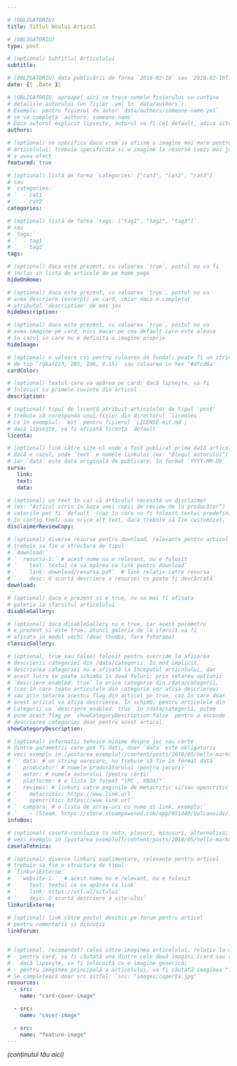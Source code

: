 ```yaml
---

# (OBLIGATORIU)
title: Titlul Noului Articol

# (OBLIGATORIU)
type: post

# (optional) Subtitlul Articolului
subtitle: 

# (OBLIGATORIU) data publicării de forma `2018-02-10` sau `2018-02-10T17:38:18+02:00`
date: {{ .Date }}

# (OBLIGATORIU, aproape) aici se trece numele fisierului ce contine
# detaliile autorului (un fişier .yml în `data/authors`).
# Exemplu: pentru fişierul de autor `data/authors/someone-name.yml`
# se va completa `authors: someone-name`
# Daca autorul explicit lipseşte, autorul va fi cel default, adica site-ul
authors: 

# (optional) se specifica daca vrem sa afisam o imagine mai mare pentru coperta
# articolului; trebuie specificata si o imagine la resurse (vezi mai jos) pentru
# a avea efect
featured: true

# (optional) listă de forma `categories: ["cat1", "cat2", "cat3"]`
# sau
# `categories:`
# `  - cat1`
# `  - cat2`
categories: 

# (optional) listă de forma `tags: ["tag1", "tag2", "tag3"]`
# sau
# `tags:`
# `  - tag1`
# `  - tag2`
tags: 

# (optional) daca este prezent, cu valoarea `true`, postul nu va fi
# inclus in lista de articole de pe home page
hideOnHome:

# (optional) daca este prezent, cu valoarea `true`, postul nu va
# avea descriere (excerpt) pe card, chiar daca e completat
# atributul 'description' de mai jos
hideDescription:

# (optional) daca este prezent, cu valoarea `true`, postul nu va
# avea imagine pe card, nici macar pe cea default care este aleasa
# in cazul in care nu e definita o imagine proprie
hideImage:

# (optional) o valoare css pentru culoarea de fundal; poate fi un string
# de tip `rgba(223, 205, 106, 0.15)` sau culoarea in hex '#dfcd6a' 
cardColor: 

# (optional) textul care va apărea pe card; dacă lipsește, va fi 
# înlocuit cu primele cuvinte din articol
description: 

# (opțional) tipul de licență atribuit articolelor de tipul 'post'
# trebuie să corespundă unui fișier din directorul `licenses` 
# ca în exemplul: `mit` pentru fișierul `LICENSE-mit.md`;
# dacă lipsește, va fi afișată licența `default`
licenta: 

# (optional) link către site-ul unde a fost publicat prima dată articolul,
# dacă e cazul, unde `text` e numele linkului (ex: "Blogul autorului")
# iar `data` este data originală de publicare, în format `YYYY-MM-DD`
sursa:
   link:
   text: 
   data:

# (optional) un text în caz că articolul necesită un disclaimer
# (ex: "Articol scris în baza unei copii de review de la producător”)
# valorile pot fi `default` (caz în care va fi folosit textul predefinit
# în config.toml) sau orice alt text, dacă trebuie să fie customizat.
disclaimerReviewCopy:

# (optional) diverse resurse pentru download, relevante pentru articol
# trebuie sa fie o structura de tipul
# `download:`
# `  resursa-1:` # acest nume nu e relevant, nu e folosit
# `    text: textul ce va apărea ca link pentru download`
# `    link: download/resursa.pdf`  # link relativ catre resursa
# `    desc: O scurtă descriere a resursei ce poate fi descărcată`
download:

# (optional) daca e prezent si e true, nu va mai fi afisata 
# galeria la sfarsitul articolului
disableGallery:

# (optional) daca disableGallery nu e true, iar acest parametru
# e prezent si este true, atunci galeria de la sfarsit va fi 
# afisata in modul vechi (doar thumbs, fara fotorama)
classicGallery:

# (optional, true sau false) folosit pentru override la afișarea
# descrierii categoriei din /data/categorii. In mod implicit, 
# descrierea categoriei nu e afișată la începutul articolului, dar
# acest lucru se poate schimba în două feluri: prin setarea opțiunii
# `descriere_enabled: true` la orice categorie din /data/categorii,
# (caz în care toate articolele din categorie vor afișa descrierea)
# sau prin setarea acestui flag din articol pe true, caz în care doar
# acest articol va afișa descrierea. În schimb, pentru articolele din
# categorii cu `descriere_enabled: true` în /data/categorii, putem 
# pune acest flag pe `showCategoryDescription:false` pentru a ascunde
# descrierea categoriei doar pentru acest articol
showCategoryDescription:

# (optional) informatii tehnice minime despre joc sau carte
# dintre parametrii care pot fi dati, doar `data` este obligatoriu
# vezi exemplu in [postarea exemplu](/content/posts/2018/05/hello-markdown/index.md).
# `  data: # un string oarecare, nu trebuie să fie în format dată`
# `  producator: # numele producătorului (pentru jocuri)`
# `  autor: # numele autorului (pentru cărți)`
# `  platforme: # o lista în format "[PC , XBOX]"`
# `  reviews: # linkuri catre paginile de metacritic si/sau opencritic`
# `    metacritic: https://www.link.url`
# `    opencritic: https://www.link.url`
# `  cumpara: # o lista de array-uri cu nume si link, exemplu:` 
# `    - [Steam, https://store.steampowered.com/app/951440/Volcanoids/]`
infoBox:

# (optional) caseta-concluzie cu nota, plusuri, minusuri, alternativa;
# vezi exemplu in [postarea exemplu](/content/posts/2018/05/hello-markdown/index.md).
casetaTehnica:

# (optional) diverse linkuri suplimentare, relevante pentru articol
# trebuie sa fie o structura de tipul
# `linkuriExterne:`
# `  website-1:`  # acest nume nu e relevant, nu e folosit
# `    text: textul ce va apărea ca link`
# `    link: https://url.ul/sitului`
# `    desc: O scurtă descriere a site-ului`
linkuriExterne:
 
# (optional) link către postul deschis pe forum pentru articol 
# pentru comentarii și discuții
linkForum: 


# (optional, recomandat) calea către imaginea articolului, relativ la directorul articolului:
# - pentru card, va fi căutată una dintre cele două imagini (card sau cover), în ordinea de mai jos, sau,
#   dacă lipsește, va fi înlocuită cu o imagine generică;
# - pentru imaginea principală a articolului, va fi căutată imaginea "feature-image" apoi "cover-image"
# Se completează doar src astfel: `src: "images/coperta.jpg"`
resources:
  - src: 
    name: "card-cover-image"

  - src: 
    name: "cover-image"

  - src:
    name: "feature-image"
---
```


_(conținutul tău aici)_